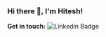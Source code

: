 ### Hi there 👋, I'm Hitesh!

**Get in touch:**
![Linkedin Badge](https://img.shields.io/badge/-Hitesh-0072b1?style=flat&logo=Linkedin&logoColor=white&link=https://www.linkedin.com/in/andrespedes12/)

<!--
**hiteshjck/hiteshjck** is a ✨ _special_ ✨ repository because its `README.md` (this file) appears on your GitHub profile.

Here are some ideas to get you started:

- 🔭 I’m currently working on ...
- 🌱 I’m currently learning ...
- 👯 I’m looking to collaborate on ...
- 🤔 I’m looking for help with ...
- 💬 Ask me about ...
- 📫 How to reach me: ...
- 😄 Pronouns: ...
- ⚡ Fun fact: ...
-->

